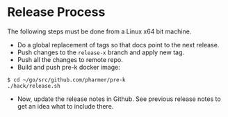 # Release Process

The following steps must be done from a Linux x64 bit machine.

- Do a global replacement of tags so that docs point to the next release.
- Push changes to the `release-x` branch and apply new tag.
- Push all the changes to remote repo.
- Build and push pre-k docker image:
```console
$ cd ~/go/src/github.com/pharmer/pre-k
./hack/release.sh
```

- Now, update the release notes in Github. See previous release notes to get an idea what to include there.
